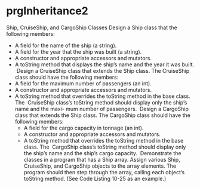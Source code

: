 # prgInheritance2
Ship, CruiseShip, and CargoShip Classes 
Design a Ship class that the following members: 
* A field for the name of the ship (a string).  
* A field for the year that the ship was built (a string).  
* A constructor and appropriate accessors and mutators.  
* A toString method that displays the ship’s name and the year it was built.  Design a CruiseShip class that extends the Ship class. The CruiseShip class should have the following members:  
* A field for the maximum number of passengers (an int).  
* A constructor and appropriate accessors and mutators.  
* A toString method that overrides the toString method in the base class. The  CruiseShip class’s toString method should display only the ship’s name and the maxi- mum number of passengers.  Design a CargoShip class that extends the Ship class. The CargoShip class should have the following members: 
    * A field for the cargo capacity in tonnage (an int).  
    * A constructor and appropriate accessors and mutators.  
    * A toString method that overrides the toString method in the base class. The  CargoShip class’s toString method should display only the ship’s name and the ship’s cargo capacity.  Demonstrate the classes in a program that has a Ship array. Assign various Ship, CruiseShip, and CargoShip objects to the array elements. The program should then step through the array, calling each object’s toString method. (See Code Listing 10-25 as an example.)  
